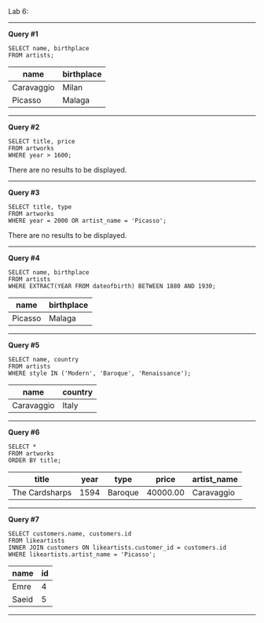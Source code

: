 Lab 6:

---

**Query #1**

    SELECT name, birthplace
    FROM artists;

| name       | birthplace |
| ---------- | ---------- |
| Caravaggio | Milan      |
| Picasso    | Malaga     |

---

**Query #2**

    SELECT title, price
    FROM artworks
    WHERE year > 1600;

There are no results to be displayed.

---

**Query #3**

    SELECT title, type
    FROM artworks
    WHERE year = 2000 OR artist_name = 'Picasso';

There are no results to be displayed.

---

**Query #4**

    SELECT name, birthplace
    FROM artists
    WHERE EXTRACT(YEAR FROM dateofbirth) BETWEEN 1880 AND 1930;

| name    | birthplace |
| ------- | ---------- |
| Picasso | Malaga     |

---

**Query #5**

    SELECT name, country
    FROM artists
    WHERE style IN ('Modern', 'Baroque', 'Renaissance');

| name       | country |
| ---------- | ------- |
| Caravaggio | Italy   |



---

**Query #6**

    SELECT *
    FROM artworks
    ORDER BY title;

| title          | year | type    | price    | artist_name |
| -------------- | ---- | ------- | -------- | ----------- |
| The Cardsharps | 1594 | Baroque | 40000.00 | Caravaggio  |

---

**Query #7**

    SELECT customers.name, customers.id
    FROM likeartists
    INNER JOIN customers ON likeartists.customer_id = customers.id
    WHERE likeartists.artist_name = 'Picasso';

| name  | id  |
| ----- | --- |
| Emre  | 4   |
| Saeid | 5   |

---

